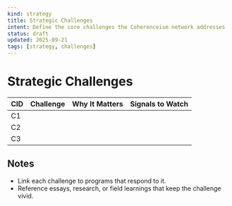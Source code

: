 ```yaml
---
kind: strategy
title: Strategic Challenges
intent: Define the core challenges the Coherenceism network addresses
status: draft
updated: 2025-09-21
tags: [strategy, challenges]
---
```


# Strategic Challenges

| CID | Challenge | Why It Matters | Signals to Watch |
| --- | --- | --- | --- |
| C1 |  |  |  |
| C2 |  |  |  |
| C3 |  |  |  |

## Notes
- Link each challenge to programs that respond to it.
- Reference essays, research, or field learnings that keep the challenge vivid.

